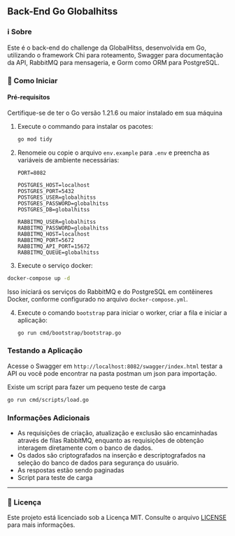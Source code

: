 ## Back-End Go Globalhitss

### ℹ️ Sobre

Este é o back-end do challenge da GlobalHitss, desenvolvida em Go, utilizando o framework Chi para roteamento, Swagger para documentação da API, RabbitMQ para mensageria, e Gorm como ORM para PostgreSQL.

### 🚀 Como Iniciar

#### Pré-requisitos
Certifique-se de ter o Go versão 1.21.6 ou maior instalado em sua máquina

1. Execute o commando para instalar os pacotes:

   ```bash
   go mod tidy
   ```

2. Renomeie ou copie o arquivo `env.example` para `.env` e preencha as variáveis de ambiente necessárias:

   ```plaintext
   PORT=8082 
   
   POSTGRES_HOST=localhost
   POSTGRES_PORT=5432
   POSTGRES_USER=globalhitss
   POSTGRES_PASSWORD=globalhitss
   POSTGRES_DB=globalhitss

   RABBITMQ_USER=globalhitss
   RABBITMQ_PASSWORD=globalhitss
   RABBITMQ_HOST=localhost
   RABBITMQ_PORT=5672
   RABBITMQ_API_PORT=15672
   RABBITMQ_QUEUE=globalhitss
   ```
3. Execute o serviço docker:   
   
```bash
docker-compose up -d
```

Isso iniciará os serviços do RabbitMQ e do PostgreSQL em contêineres Docker, conforme configurado no arquivo `docker-compose.yml`.

4. Execute o comando `bootstrap` para iniciar o worker, criar a fila e iniciar a aplicação:

   ```bash
   go run cmd/bootstrap/bootstrap.go
   ```

### Testando a Aplicação

Acesse o Swagger em `http://localhost:8082/swagger/index.html` testar a API ou você pode encontrar na pasta postman um json para importação.

Existe um script para fazer um pequeno teste de carga 
   ```bash
   go run cmd/scripts/load.go
   ```

### Informações Adicionais

- As requisições de criação, atualização e exclusão são encaminhadas através de filas RabbitMQ, enquanto as requisições de obtenção interagem diretamente com o banco de dados.
- Os dados são criptografados na inserção e descriptografados na seleção do banco de dados para segurança do usuário.
- As respostas estão sendo paginadas
- Script para teste de carga
  
---


### 📝 Licença

Este projeto está licenciado sob a Licença MIT. Consulte o arquivo [LICENSE](LICENSE) para mais informações.

